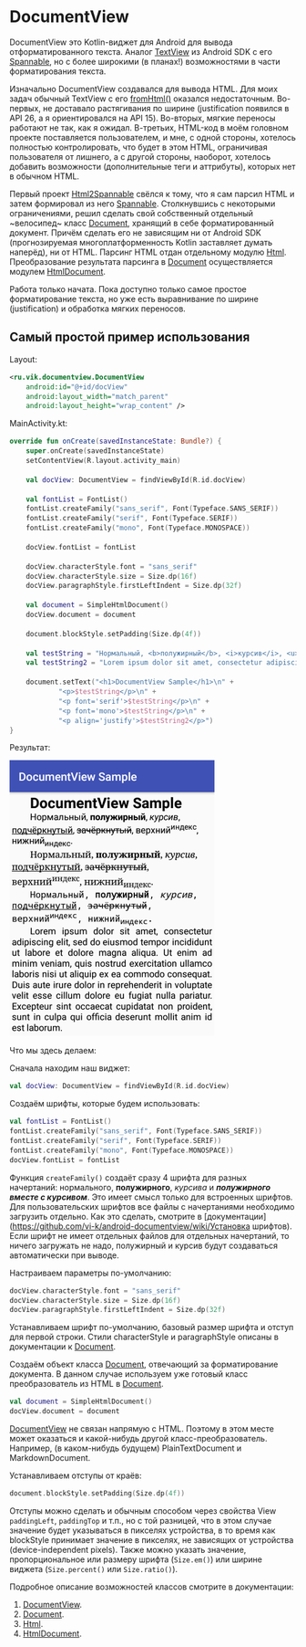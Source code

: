 # DocumentView

DocumentView это Kotlin-виджет для Android для вывода отформатированного текста. Аналог [TextView](https://developer.android.com/reference/android/widget/TextView) из Android SDK с его [Spannable](https://developer.android.com/reference/android/text/Spannable), но с более широкими (в планах!) возможностями в части форматирования текста.

Изначально DocumentView создавался для вывода HTML. Для моих задач обычный TextView с его [fromHtml()](https://developer.android.com/reference/android/text/Html.html#fromHtml(java.lang.String,%20int)) оказался недостаточным. Во-первых, не доставало растягивания по ширине (justification появился в API 26, а я ориентировался на API 15). Во-вторых, мягкие переносы работают не так, как я ожидал. В-третьих, HTML-код в моём головном проекте поставляется пользователем, и мне, с одной стороны, хотелось полностью контролировать, что будет в этом HTML, ограничивая пользователя от лишнего, а с другой стороны, наоборот, хотелось добавить возможности (дополнительные теги и аттрибуты), которых нет в обычном HTML.

Первый проект [Html2Spannable](https://github.com/vi-k/android-html2spannable) свёлся к тому, что я сам парсил HTML и затем формировал из него [Spannable](https://developer.android.com/reference/android/text/SpannableStringBuilder). Столкнувшись с некоторыми ограничениями, решил сделать свой собственный отдельный ~велосипед~ класс [Document], хранящий в себе форматированный документ. Причём сделать его не зависящим ни от Android SDK (прогнозируемая многоплатформенность Kotlin заставляет думать наперёд), ни от HTML. Парсинг HTML отдан отдельному модулю [Html]. Преобразование результата парсинга в [Document] осуществляется модулем [HtmlDocument].

Работа только начата. Пока доступно только самое простое форматирование текста, но уже есть выравнивание по ширине (justification) и обработка мягких переносов.

## Самый простой пример использования

Layout:
```xml
<ru.vik.documentview.DocumentView
    android:id="@+id/docView"
    android:layout_width="match_parent"
    android:layout_height="wrap_content" />
```

MainActivity.kt:
```kotlin
override fun onCreate(savedInstanceState: Bundle?) {
    super.onCreate(savedInstanceState)
    setContentView(R.layout.activity_main)

    val docView: DocumentView = findViewById(R.id.docView)

    val fontList = FontList()
    fontList.createFamily("sans_serif", Font(Typeface.SANS_SERIF))
    fontList.createFamily("serif", Font(Typeface.SERIF))
    fontList.createFamily("mono", Font(Typeface.MONOSPACE))

    docView.fontList = fontList

    docView.characterStyle.font = "sans_serif"
    docView.characterStyle.size = Size.dp(16f)
    docView.paragraphStyle.firstLeftIndent = Size.dp(32f)

    val document = SimpleHtmlDocument()
    docView.document = document

    document.blockStyle.setPadding(Size.dp(4f))

    val testString = "Нормальный, <b>полужирный</b>, <i>курсив</i>, <u>подчёркнутый</u>, <s>зачёркнутый</s>, верхний<sup>индекс</sup>, нижний<sub>индекс</sub>."
    val testString2 = "Lorem ipsum dolor sit amet, consectetur adipiscing elit, sed do eiusmod tempor incididunt ut labore et dolore magna aliqua. Ut enim ad minim veniam, quis nostrud exercitation ullamco laboris nisi ut aliquip ex ea commodo consequat. Duis aute irure dolor in reprehenderit in voluptate velit esse cillum dolore eu fugiat nulla pariatur. Excepteur sint occaecat cupidatat non proident, sunt in culpa qui officia deserunt mollit anim id est laborum."

    document.setText("<h1>DocumentView Sample</h1>\n" +
            "<p>$testString</p>\n" +
            "<p font='serif'>$testString</p>\n" +
            "<p font='mono'>$testString</p>\n" +
            "<p align='justify'>$testString2</p>")
}
```

Результат:

![README_Screenshot1.png](README_Screenshot1.png)

Что мы здесь делаем:

Сначала находим наш виджет:
```kotlin
val docView: DocumentView = findViewById(R.id.docView)
```

Создаём шрифты, которые будем использовать:
```kotlin
val fontList = FontList()
fontList.createFamily("sans_serif", Font(Typeface.SANS_SERIF))
fontList.createFamily("serif", Font(Typeface.SERIF))
fontList.createFamily("mono", Font(Typeface.MONOSPACE))
docView.fontList = fontList
```

Функция `createFamily()` создаёт сразу 4 шрифта для разных начертаний: нормального, **полужирного**, *курсива* и ***полужирного вместе с курсивом***. Это имеет смысл только для встроенных шрифтов. Для пользовательских шрифтов все файлы с начертаниями необходимо загрузить отдельно. Как это сделать, смотрите в [документации](https://github.com/vi-k/android-documentview/wiki/Установка шрифтов). Если шрифт не имеет отдельных файлов для отдельных начертаний, то ничего загружать не надо, полужирный и курсив будут создаваться автоматически при выводе.

Настраиваем параметры по-умолчанию:
```kotlin
docView.characterStyle.font = "sans_serif"
docView.characterStyle.size = Size.dp(16f)
docView.paragraphStyle.firstLeftIndent = Size.dp(32f)
```

Устанавливаем шрифт по-умолчанию, базовый размер шрифта и отступ для первой строки. Стили characterStyle и paragraphStyle описаны в документации к [Document].

Создаём объект класса [Document], отвечающий за форматирование документа. В данном случае используем уже готовый класс преобразователь из HTML в [Document].
```kotlin
val document = SimpleHtmlDocument()
docView.document = document
```

[DocumentView] не связан напрямую с HTML. Поэтому в этом месте может оказаться и какой-нибудь другой класс-преобразователь. Например, (в каком-нибудь будущем) PlainTextDocument и MarkdownDocument.

Устанавливаем отступы от краёв:
```kotlin
document.blockStyle.setPadding(Size.dp(4f))
```

Отступы можно сделать и обычным способом через свойства View `paddingLeft`, `paddingTop` и т.п., но с той разницей, что в этом случае значение будет указываться в пикселях устройства, в то время как blockStyle принимает значение в пикселях, не зависящих от устройства (device-independent pixels). Также можно указать значение, пропорциональное или размеру шрифта (`Size.em()`) или ширине виджета (`Size.percent()` или `Size.ratio()`).

Подробное описание возможностей классов смотрите в документации:
1) [DocumentView].
2) [Document].
3) [Html].
4) [HtmlDocument].

[DocumentView]:https://github.com/vi-k/android-documentview/wiki
[Document]:https://github.com/vi-k/kotlin-utils/wiki/document
[Html]:https://github.com/vi-k/kotlin-utils/wiki/html
[HtmlDocument]:https://github.com/vi-k/kotlin-utils/wiki/htmldocument
